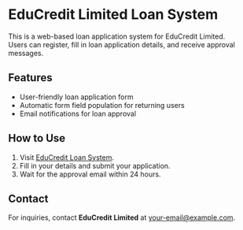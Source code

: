 # EduCredit Limited Loan System
This is a web-based loan application system for EduCredit Limited.  
Users can register, fill in loan application details, and receive approval messages.

## Features
- User-friendly loan application form
- Automatic form field population for returning users
- Email notifications for loan approval

## How to Use
1. Visit [EduCredit Loan System](https://your-username.github.io/educredit-loan-system/).
2. Fill in your details and submit your application.
3. Wait for the approval email within 24 hours.

## Contact
For inquiries, contact **EduCredit Limited** at [your-email@example.com](mailto:your-email@example.com).
